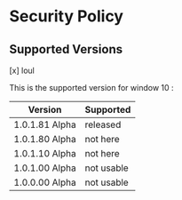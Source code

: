# Security Policy

## Supported Versions


[x] loul

This is the supported version for window 10 :

| Version | Supported          |
|---------|--------------------|
| 1.0.1.81 Alpha | released |
| 1.0.1.80 Alpha | not here |
| 1.0.1.10 Alpha | not here |
| 1.0.1.00 Alpha | not usable |
| 1.0.0.00 Alpha | not usable |

